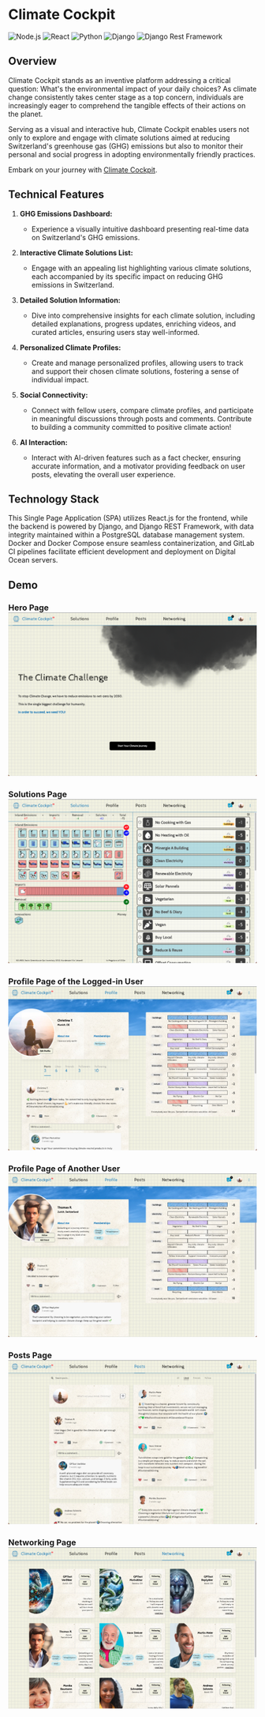 # Climate Cockpit

![Node.js](https://img.shields.io/badge/Node.js-v20.x-brightgreen?logo=node.js)
![React](https://img.shields.io/badge/React-18.2-cyan?logo=react)
![Python](https://img.shields.io/badge/Python-3.11-blue?logo=python)
![Django](https://img.shields.io/badge/Django-4.2-white?logo=django)
![Django Rest Framework](https://img.shields.io/badge/Django%20Rest%20Framework-3.14-orange)

## Overview

Climate Cockpit stands as an inventive platform addressing a critical question:
What's the environmental impact of your daily choices? As climate change
consistently takes center stage as a top concern, individuals are increasingly
eager to comprehend the tangible effects of their actions on the planet.

Serving as a visual and interactive hub, Climate Cockpit enables users not only
to explore and engage with climate solutions aimed at reducing Switzerland's
greenhouse gas (GHG) emissions but also to monitor their personal and social
progress in adopting environmentally friendly practices.

Embark on your journey with
[Climate Cockpit](https://climate-cockpit.propulsion-learn.ch/).

## Technical Features

1. **GHG Emissions Dashboard:**

   - Experience a visually intuitive dashboard presenting real-time data on
     Switzerland's GHG emissions.

2. **Interactive Climate Solutions List:**

   - Engage with an appealing list highlighting various climate solutions, each
     accompanied by its specific impact on reducing GHG emissions in
     Switzerland.

3. **Detailed Solution Information:**

   - Dive into comprehensive insights for each climate solution, including
     detailed explanations, progress updates, enriching videos, and curated
     articles, ensuring users stay well-informed.

4. **Personalized Climate Profiles:**

   - Create and manage personalized profiles, allowing users to track and
     support their chosen climate solutions, fostering a sense of individual
     impact.

5. **Social Connectivity:**

   - Connect with fellow users, compare climate profiles, and participate in
     meaningful discussions through posts and comments. Contribute to building a
     community committed to positive climate action!

6. **AI Interaction:**
   - Interact with AI-driven features such as a fact checker, ensuring accurate
     information, and a motivator providing feedback on user posts, elevating
     the overall user experience.

## Technology Stack

This Single Page Application (SPA) utilizes React.js for the frontend, while the
backend is powered by Django, and Django REST Framework, with data integrity
maintained within a PostgreSQL database management system. Docker and Docker
Compose ensure seamless containerization, and GitLab CI pipelines facilitate
efficient development and deployment on Digital Ocean servers.

## Demo

### Hero Page ![Hero](screenshots/hero.png)

### Solutions Page ![Hero](screenshots/solutions.png)

### Profile Page of the Logged-in User ![Hero](screenshots/profile.png)

### Profile Page of Another User ![Hero](screenshots/profile-user.png)

### Posts Page ![Hero](screenshots/posts.png)

### Networking Page ![Hero](screenshots/networking.png)
